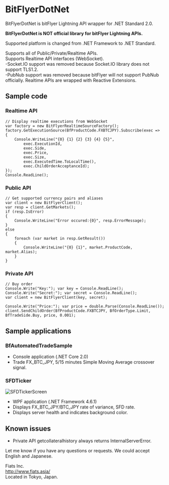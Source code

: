 # BitFlyerDotNet
BitFlyerDotNet is bitFlyer Lightning API wrapper for .NET Standard 2.0.

**BitFlyerDotNet is NOT official library for bitFlyer Lightning APIs.**

Supported platform is changed from .NET Framework to .NET Standard.

Supports all of Public/Private/Realtime APIs.  
Supports Realtime API interfaces (WebSocket).  
 -Socket.IO support was removed because Socket.IO library does not support TLS1.2.  
 -PubNub support was removed because bitFlyer will not support PubNub officially.
Realtime APIs are wrapped with Reactive Extensions.

## Sample code

### Realtime API
	// Display realtime executions from WebSocket
    var factory = new BitFlyerRealtimeSourceFactory();
    factory.GetExecutionSource(BfProductCode.FXBTCJPY).Subscribe(exec =>
    {
        Console.WriteLine("{0} {1} {2} {3} {4} {5}",
            exec.ExecutionId,
            exec.Side,
            exec.Price,
            exec.Size,
            exec.ExecutedTime.ToLocalTime(),
            exec.ChildOrderAcceptanceId);
    });
	Console.ReadLine();
### Public API
    // Get supported currency pairs and aliases
    var client = new BitFlyerClient();
    var resp = client.GetMarkets();
    if (resp.IsError)
    {
        Console.WriteLine("Error occured:{0}", resp.ErrorMessage);
    }
    else
    {
        foreach (var market in resp.GetResult())
        {
            Console.WriteLine("{0} {1}", market.ProductCode, market.Alias);
        }
    }
### Private API  
    // Buy order
    Console.Write("Key:"); var key = Console.ReadLine();
    Console.Write("Secret:"); var secret = Console.ReadLine();
    var client = new BitFlyerClient(key, secret);

    Console.Write("Price:"); var price = double.Parse(Console.ReadLine());
    client.SendChildOrder(BfProductCode.FXBTCJPY, BfOrderType.Limit, BfTradeSide.Buy, price, 0.001);


## Sample applications

### BfAutomatedTradeSample
- Console application (.NET Core 2.0)
- Trade FX_BTC_JPY, 5/15 minutes Simple Moving Average crossover signal.

### SFDTicker
![SFDTickerScreen](https://user-images.githubusercontent.com/39668702/40870381-1b24e4f4-6669-11e8-8498-c6c519d567b2.png)
- WPF application (.NET Framework 4.6.1)
- Displays FX_BTC_JPY/BTC_JPY rate of variance, SFD rate.
- Displays server health and indicates background color.


## Known issues

- Private API getcollateralhistory always returns InternalServerError.

Let me know if you have any questions or requests. We could accept English and Japanese.

Fiats Inc.  
<http://www.fiats.asia/>  
Located in Tokyo, Japan.
